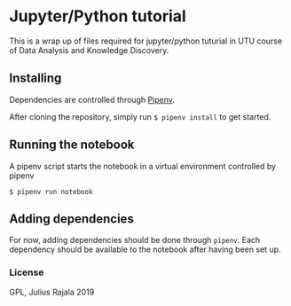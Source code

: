 # Jupyter/Python tutorial

This is a wrap up of files required for jupyter/python tuturial in UTU course of Data Analysis and Knowledge Discovery.

## Installing

Dependencies are controlled through [Pipenv](https://github.com/pypa/pipenv).

After cloning the repository, simply run `$ pipenv install` to get started.

## Running the notebook

A pipenv script starts the notebook in a virtual environment controlled by pipenv

```
$ pipenv run notebook
```

## Adding dependencies

For now, adding dependencies should be done through `pipenv`. Each dependency should be available to the notebook after having been set up.

### License

GPL, Julius Rajala 2019